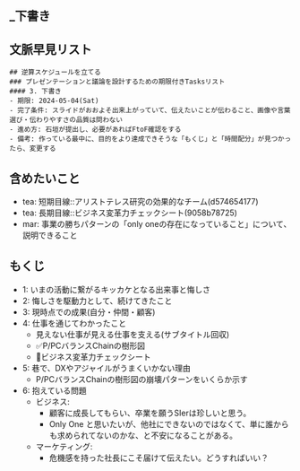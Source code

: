 _下書き
---

## 文脈早見リスト
```
## 逆算スケジュールを立てる
### プレゼンテーションと議論を設計するための期限付きTasksリスト
#### 3. 下書き
- 期限: 2024-05-04(Sat)
- 完了条件: スライドがおおよそ出来上がっていて、伝えたいことが伝わること、画像や言葉選び・伝わりやすさの品質は問わない
- 進め方: 石垣が提出し、必要があればFtoF確認をする
- 備考: 作っている最中に、目的をより達成できそうな「もくじ」と「時間配分」が見つかったら、変更する
```

## 含めたいこと
- tea: 短期目線::アリストテレス研究の効果的なチーム(d574654177)
- tea: 長期目線::ビジネス変革力チェックシート(9058b78725)
- mar: 事業の勝ちパターンの「only oneの存在になっていること」について、説明できること

## もくじ
- 1: いまの活動に繋がるキッカケとなる出来事と悔しさ
- 2: 悔しさを駆動力として、続けてきたこと
- 3: 現時点での成果(自分・仲間・顧客)
- 4: 仕事を通じてわかったこと
  - 見えない仕事が見える仕事を支える(サブタイトル回収)
  - ✅P/PCバランスChainの樹形図
  - 📌ビジネス変革力チェックシート
- 5: 巷で、DXやアジャイルがうまくいかない理由
  - P/PCバランスChainの樹形図の崩壊パターンをいくらか示す
- 6: 抱えている問題
  - ビジネス:
    - 顧客に成長してもらい、卒業を願うSIerは珍しいと思う。
    - Only One と思いたいが、他社にできないのではなくて、単に誰からも求められてないのかな、と不安になることがある。
  - マーケティング:
    - 危機感を持った社長にこそ届けて伝えたい。どうすればいい？
